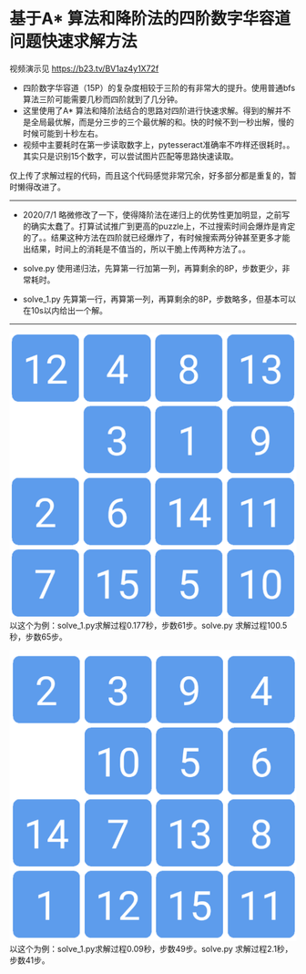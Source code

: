 # 基于A* 算法和降阶法的四阶数字华容道问题快速求解方法

视频演示见 https://b23.tv/BV1az4y1X72f 


* 四阶数字华容道（15P）的复杂度相较于三阶的有非常大的提升。使用普通bfs算法三阶可能需要几秒而四阶就到了几分钟。
* 这里使用了A* 算法和降阶法结合的思路对四阶进行快速求解。得到的解并不是全局最优解，而是分三步的三个最优解的和。快的时候不到一秒出解，慢的时候可能到十秒左右。
* 视频中主要耗时在第一步读取数字上，pytesseract准确率不咋样还很耗时。。其实只是识别15个数字，可以尝试图片匹配等思路快速读取。

仅上传了求解过程的代码，而且这个代码感觉非常冗余，好多部分都是重复的，暂时懒得改进了。

****
* 2020/7/1 略微修改了一下，使得降阶法在递归上的优势性更加明显，之前写的确实太蠢了。打算试试推广到更高的puzzle上，不过搜索时间会爆炸是肯定的了。。结果这种方法在四阶就已经爆炸了，有时候搜索两分钟甚至更多才能出结果，时间上的消耗是不值当的，所以干脆上传两种方法了。。

* solve.py 使用递归法，先算第一行加第一列，再算剩余的8P，步数更少，非常耗时。
* solve_1.py 先算第一行，再算第一列，再算剩余的8P，步数略多，但基本可以在10s以内给出一个解。

****
![例子](example1.png "例子")
以这个为例：solve_1.py求解过程0.177秒，步数61步。solve.py 求解过程100.5秒，步数65步。


![例子](example2.png "例子")
以这个为例：solve_1.py求解过程0.09秒，步数49步。solve.py 求解过程2.1秒，步数41步。
